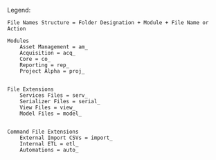 Legend:
    
    File Names Structure = Folder Designation + Module + File Name or Action
    
    Modules
        Asset Management = am_
        Acquisition = acq_
        Core = co_
        Reporting = rep_
        Project Alpha = proj_
        

    File Extensions
        Services Files = serv_
        Serializer Files = serial_
        View Files = view_
        Model Files = model_


    Command File Extensions
        External Import CSVs = import_
        Internal ETL = etl_
        Automations = auto_
        